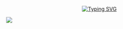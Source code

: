 <p align="center">
<a href="https://git.io/typing-svg"><img src="https://readme-typing-svg.demolab.com?font=Fira+Code&pause=1000&color=9A00F7&background=FFFFFF00&width=435&lines=I'm+Nikita+and+I+like+Python" alt="Typing SVG" /></a>
</p>

<div id="badges">
  <img src="https://img.shields.io/badge/Python-blue?logo=python&logoColor=yellow&style=for-the-badge" />
</div>
